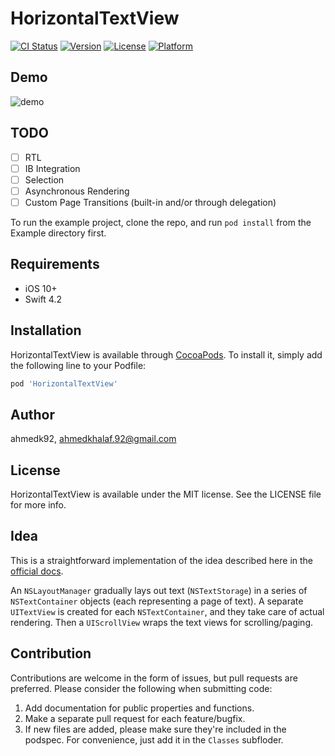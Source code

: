 # HorizontalTextView

[![CI Status](https://img.shields.io/travis/ahmedk92/HorizontalTextView.svg?style=flat)](https://travis-ci.org/ahmedk92/HorizontalTextView)
[![Version](https://img.shields.io/cocoapods/v/HorizontalTextView.svg?style=flat)](https://cocoapods.org/pods/HorizontalTextView)
[![License](https://img.shields.io/cocoapods/l/HorizontalTextView.svg?style=flat)](https://cocoapods.org/pods/HorizontalTextView)
[![Platform](https://img.shields.io/cocoapods/p/HorizontalTextView.svg?style=flat)](https://cocoapods.org/pods/HorizontalTextView)

## Demo

![demo](htv3.gif)

## TODO

- [ ] RTL
- [ ] IB Integration
- [ ] Selection
- [ ] Asynchronous Rendering
- [ ] Custom Page Transitions (built-in and/or through delegation)

To run the example project, clone the repo, and run `pod install` from the Example directory first.

## Requirements

- iOS 10+
- Swift 4.2

## Installation

HorizontalTextView is available through [CocoaPods](https://cocoapods.org). To install
it, simply add the following line to your Podfile:

```ruby
pod 'HorizontalTextView'
```

## Author

ahmedk92, ahmedkhalaf.92@gmail.com

## License

HorizontalTextView is available under the MIT license. See the LICENSE file for more info.

## Idea

This is a straightforward implementation of the idea described here in the [official docs](https://developer.apple.com/library/archive/documentation/StringsTextFonts/Conceptual/TextAndWebiPhoneOS/CustomTextProcessing/CustomTextProcessing.html#//apple_ref/doc/uid/TP40009542-CH4-SW67). 

An `NSLayoutManager` gradually lays out text (`NSTextStorage`) in a series of `NSTextContainer` objects (each representing a page of text). A separate `UITextView` is created for each `NSTextContainer`, and they take care of actual rendering. Then a `UIScrollView` wraps the text views for scrolling/paging.

## Contribution

Contributions are welcome in the form of issues, but pull requests are preferred. Please consider the following when submitting code:

1. Add documentation for public properties and functions.
2. Make a separate pull request for each feature/bugfix.
3. If new files are added, please make sure they're included in the podspec. For convenience, just add it in the `Classes` subfloder.
